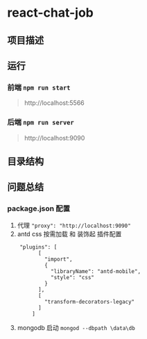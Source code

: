 # react-chat-job
## 项目描述

## 运行

### 前端  `npm run start`
> http://localhost:5566

### 后端  `npm run server`
> http://localhost:9090

## 目录结构

## 问题总结
### package.json 配置
1. 代理  `"proxy": "http://localhost:9090"`
2. antd css 按需加载 和 装饰起 插件配置
```
    "plugins": [
          [
            "import",
            {
              "libraryName": "antd-mobile",
              "style": "css"
            }
          ],
          [
            "transform-decorators-legacy"
          ]
        ]
```

3. mongodb 启动  `mongod --dbpath \data\db`